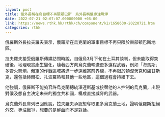 ```yaml
---
layout: post
title: 俄外長稱在烏目標不再限頓巴斯　烏外長稱俄專注戰爭
date: 2022-07-21 02:07:07.000000000 +08:00
link: https://news.rthk.hk/rthk/ch/component/k2/1658630-20220721.htm
categories: rthk
---
```


俄羅斯外長拉夫羅夫表示，俄羅斯在烏克蘭的軍事目標不再只限於東部頓巴斯地區。

拉夫羅夫接受俄羅斯傳媒訪問時說，自俄烏3月下旬在土耳其談判，但未能取得突破後，地理現實產生變化，隨著西方向烏克蘭輸送更多遠程武器，例如「海馬斯」多管火箭炮，俄軍的作戰區域將進一步遠離當前界線，不再限於頓涅茨克和盧甘斯克，還包括赫爾松、扎波羅熱和其他一些地區，這個過程會持續下去。

他強調，俄羅斯不能夠容許烏克蘭總統澤連斯基或接替他的人控制的烏克蘭，出現對俄及想自主決定未來的獨立共和國，構成直接威脅的武器。

烏克蘭外長庫列巴回應說，拉夫羅夫承認想奪取更多烏克蘭土地，證明俄羅斯拒絕外交，專注戰爭，想要的是鮮血而不是對話。
